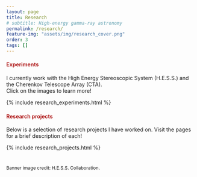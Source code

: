 ```yaml
---
layout: page
title: Research
# subtitle: High-energy gamma-ray astronomy
permalink: /research/
feature-img: "assets/img/research_cover.png"
order: 3
tags: []
---
```


<!-- #### Experiments -->
<h4 style="color:firebrick">Experiments</h4>
I currently work with the High Energy Stereoscopic System (H.E.S.S.) and the Cherenkov Telescope Array (CTA).<br>
Click on the images to learn more!

{% include research_experiments.html %}

<!-- #### Research projects -->
<h4 style="color:firebrick">Research projects</h4>
Below is a selection of research projects I have worked on.
Visit the pages for a brief description of each!

{% include research_projects.html %}

<p style="font-size:9pt;margin-top:1cm;">Banner image credit: H.E.S.S. Collaboration.</p>
